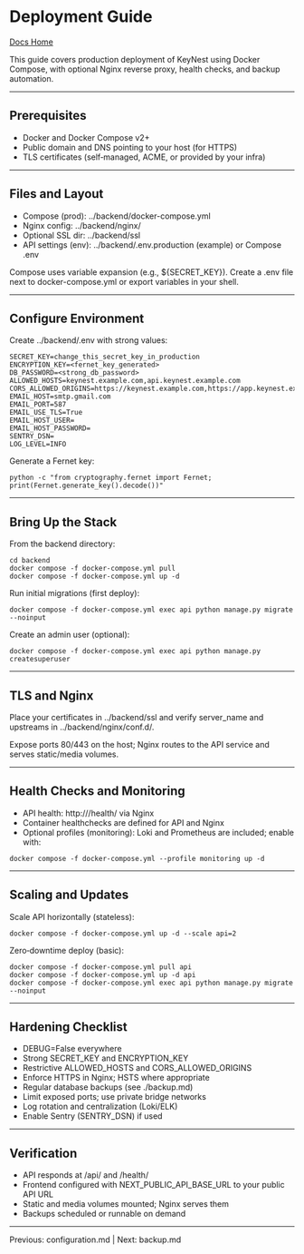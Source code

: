 # Deployment Guide

[Docs Home](index.md)

This guide covers production deployment of KeyNest using Docker Compose, with optional Nginx reverse proxy, health checks, and backup automation.

---

## Prerequisites

- Docker and Docker Compose v2+
- Public domain and DNS pointing to your host (for HTTPS)
- TLS certificates (self‑managed, ACME, or provided by your infra)

---

## Files and Layout

- Compose (prod): ../backend/docker-compose.yml
- Nginx config: ../backend/nginx/
- Optional SSL dir: ../backend/ssl
- API settings (env): ../backend/.env.production (example) or Compose .env

Compose uses variable expansion (e.g., ${SECRET_KEY}). Create a .env file next to docker-compose.yml or export variables in your shell.

---

## Configure Environment

Create ../backend/.env with strong values:

```
SECRET_KEY=change_this_secret_key_in_production
ENCRYPTION_KEY=<fernet_key_generated>
DB_PASSWORD=<strong_db_password>
ALLOWED_HOSTS=keynest.example.com,api.keynest.example.com
CORS_ALLOWED_ORIGINS=https://keynest.example.com,https://app.keynest.example.com
EMAIL_HOST=smtp.gmail.com
EMAIL_PORT=587
EMAIL_USE_TLS=True
EMAIL_HOST_USER=
EMAIL_HOST_PASSWORD=
SENTRY_DSN=
LOG_LEVEL=INFO
```

Generate a Fernet key:

```
python -c "from cryptography.fernet import Fernet; print(Fernet.generate_key().decode())"
```

---

## Bring Up the Stack

From the backend directory:

```
cd backend
docker compose -f docker-compose.yml pull
docker compose -f docker-compose.yml up -d
```

Run initial migrations (first deploy):

```
docker compose -f docker-compose.yml exec api python manage.py migrate --noinput
```

Create an admin user (optional):

```
docker compose -f docker-compose.yml exec api python manage.py createsuperuser
```

---

## TLS and Nginx

Place your certificates in ../backend/ssl and verify server_name and upstreams in ../backend/nginx/conf.d/.

Expose ports 80/443 on the host; Nginx routes to the API service and serves static/media volumes.

---

## Health Checks and Monitoring

- API health: http://<host>/health/ via Nginx
- Container healthchecks are defined for API and Nginx
- Optional profiles (monitoring): Loki and Prometheus are included; enable with:

```
docker compose -f docker-compose.yml --profile monitoring up -d
```

---

## Scaling and Updates

Scale API horizontally (stateless):

```
docker compose -f docker-compose.yml up -d --scale api=2
```

Zero‑downtime deploy (basic):

```
docker compose -f docker-compose.yml pull api
docker compose -f docker-compose.yml up -d api
docker compose -f docker-compose.yml exec api python manage.py migrate --noinput
```

---

## Hardening Checklist

- DEBUG=False everywhere
- Strong SECRET_KEY and ENCRYPTION_KEY
- Restrictive ALLOWED_HOSTS and CORS_ALLOWED_ORIGINS
- Enforce HTTPS in Nginx; HSTS where appropriate
- Regular database backups (see ./backup.md)
- Limit exposed ports; use private bridge networks
- Log rotation and centralization (Loki/ELK)
- Enable Sentry (SENTRY_DSN) if used

---

## Verification

- API responds at /api/ and /health/
- Frontend configured with NEXT_PUBLIC_API_BASE_URL to your public API URL
- Static and media volumes mounted; Nginx serves them
- Backups scheduled or runnable on demand

---

Previous: configuration.md | Next: backup.md
